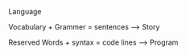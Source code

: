 Language

Vocabulary + Grammer = sentences --> Story

Reserved Words + syntax = code lines --> Program
